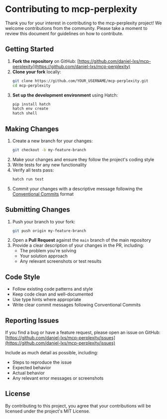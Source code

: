 # Contributing to mcp-perplexity

Thank you for your interest in contributing to the mcp-perplexity project! We welcome contributions from the community. Please take a moment to review this document for guidelines on how to contribute.

## Getting Started

1. **Fork the repository** on GitHub: [https://github.com/daniel-lxs/mcp-perplexity](https://github.com/daniel-lxs/mcp-perplexity)
2. **Clone your fork** locally:
   ```bash
   git clone https://github.com/YOUR_USERNAME/mcp-perplexity.git
   cd mcp-perplexity
   ```
3. **Set up the development environment** using Hatch:
   ```bash
   pip install hatch
   hatch env create
   hatch shell
   ```

## Making Changes

1. Create a new branch for your changes:
   ```bash
   git checkout -b my-feature-branch
   ```
2. Make your changes and ensure they follow the project's coding style
3. Write tests for any new functionality
4. Verify all tests pass:
   ```bash
   hatch run test
   ```
5. Commit your changes with a descriptive message following the [Conventional Commits](https://www.conventionalcommits.org/) format

## Submitting Changes

1. Push your branch to your fork:
   ```bash
   git push origin my-feature-branch
   ```
2. Open a **Pull Request** against the `main` branch of the main repository
3. Provide a clear description of your changes in the PR, including:
   - The problem you're solving
   - Your solution approach
   - Any relevant screenshots or test results

## Code Style

- Follow existing code patterns and style
- Keep code clean and well-documented
- Use type hints where appropriate
- Write clear commit messages following Conventional Commits

## Reporting Issues

If you find a bug or have a feature request, please open an issue on GitHub:
[https://github.com/daniel-lxs/mcp-perplexity/issues](https://github.com/daniel-lxs/mcp-perplexity/issues)

Include as much detail as possible, including:
- Steps to reproduce the issue
- Expected behavior
- Actual behavior
- Any relevant error messages or screenshots

## License

By contributing to this project, you agree that your contributions will be licensed under the project's MIT License. 